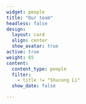 ```yaml
---
widget: people
title: "Our team"
headless: false
design:
  layout: card
  align: center
  show_avatar: true
active: true
weight: 65
content:
  content_type: people
  filter:
    - title != "Shucong Li"
  show_date: false

---
```

